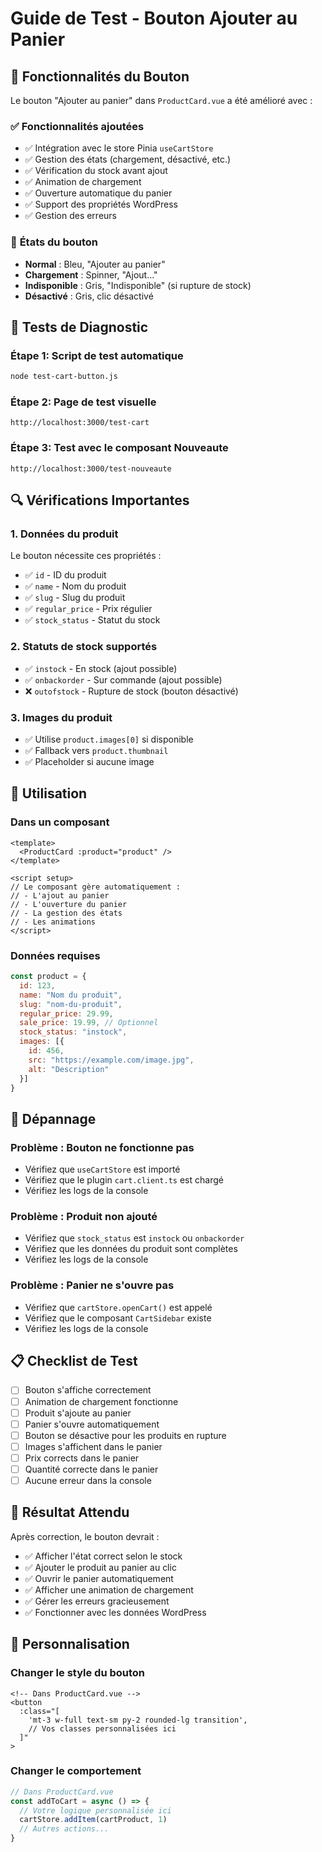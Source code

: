 # Guide de Test - Bouton Ajouter au Panier

## 🛒 Fonctionnalités du Bouton

Le bouton "Ajouter au panier" dans `ProductCard.vue` a été amélioré avec :

### ✅ **Fonctionnalités ajoutées**
- ✅ Intégration avec le store Pinia `useCartStore`
- ✅ Gestion des états (chargement, désactivé, etc.)
- ✅ Vérification du stock avant ajout
- ✅ Animation de chargement
- ✅ Ouverture automatique du panier
- ✅ Support des propriétés WordPress
- ✅ Gestion des erreurs

### 🎨 **États du bouton**
- **Normal** : Bleu, "Ajouter au panier"
- **Chargement** : Spinner, "Ajout..."
- **Indisponible** : Gris, "Indisponible" (si rupture de stock)
- **Désactivé** : Gris, clic désactivé

## 🧪 Tests de Diagnostic

### Étape 1: Script de test automatique
```bash
node test-cart-button.js
```

### Étape 2: Page de test visuelle
```
http://localhost:3000/test-cart
```

### Étape 3: Test avec le composant Nouveaute
```
http://localhost:3000/test-nouveaute
```

## 🔍 Vérifications Importantes

### 1. Données du produit
Le bouton nécessite ces propriétés :
- ✅ `id` - ID du produit
- ✅ `name` - Nom du produit
- ✅ `slug` - Slug du produit
- ✅ `regular_price` - Prix régulier
- ✅ `stock_status` - Statut du stock

### 2. Statuts de stock supportés
- ✅ `instock` - En stock (ajout possible)
- ✅ `onbackorder` - Sur commande (ajout possible)
- ❌ `outofstock` - Rupture de stock (bouton désactivé)

### 3. Images du produit
- ✅ Utilise `product.images[0]` si disponible
- ✅ Fallback vers `product.thumbnail`
- ✅ Placeholder si aucune image

## 🚀 Utilisation

### Dans un composant
```vue
<template>
  <ProductCard :product="product" />
</template>

<script setup>
// Le composant gère automatiquement :
// - L'ajout au panier
// - L'ouverture du panier
// - La gestion des états
// - Les animations
</script>
```

### Données requises
```javascript
const product = {
  id: 123,
  name: "Nom du produit",
  slug: "nom-du-produit",
  regular_price: 29.99,
  sale_price: 19.99, // Optionnel
  stock_status: "instock",
  images: [{
    id: 456,
    src: "https://example.com/image.jpg",
    alt: "Description"
  }]
}
```

## 🐛 Dépannage

### Problème : Bouton ne fonctionne pas
- Vérifiez que `useCartStore` est importé
- Vérifiez que le plugin `cart.client.ts` est chargé
- Vérifiez les logs de la console

### Problème : Produit non ajouté
- Vérifiez que `stock_status` est `instock` ou `onbackorder`
- Vérifiez que les données du produit sont complètes
- Vérifiez les logs de la console

### Problème : Panier ne s'ouvre pas
- Vérifiez que `cartStore.openCart()` est appelé
- Vérifiez que le composant `CartSidebar` existe
- Vérifiez les logs de la console

## 📋 Checklist de Test

- [ ] Bouton s'affiche correctement
- [ ] Animation de chargement fonctionne
- [ ] Produit s'ajoute au panier
- [ ] Panier s'ouvre automatiquement
- [ ] Bouton se désactive pour les produits en rupture
- [ ] Images s'affichent dans le panier
- [ ] Prix corrects dans le panier
- [ ] Quantité correcte dans le panier
- [ ] Aucune erreur dans la console

## 🎯 Résultat Attendu

Après correction, le bouton devrait :
- ✅ Afficher l'état correct selon le stock
- ✅ Ajouter le produit au panier au clic
- ✅ Ouvrir le panier automatiquement
- ✅ Afficher une animation de chargement
- ✅ Gérer les erreurs gracieusement
- ✅ Fonctionner avec les données WordPress

## 🔧 Personnalisation

### Changer le style du bouton
```vue
<!-- Dans ProductCard.vue -->
<button
  :class="[
    'mt-3 w-full text-sm py-2 rounded-lg transition',
    // Vos classes personnalisées ici
  ]"
>
```

### Changer le comportement
```javascript
// Dans ProductCard.vue
const addToCart = async () => {
  // Votre logique personnalisée ici
  cartStore.addItem(cartProduct, 1)
  // Autres actions...
}
```

